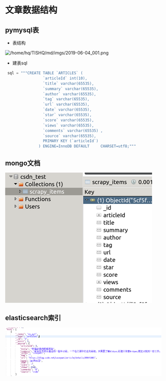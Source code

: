 

# 文章数据结构

## pymysql表

- 表结构

![/home/hq/TISHQ/md/imgs/2019-06-04_001.png](/home/hq/TISHQ/md/imgs/2019-06-04_001.png)

- 建表sql

```python
 sql = """CREATE TABLE `ARTICLES` (
                 `articleId` int(10),
                 `title` varchar(65535),
                 `summary` varchar(65535),
                 `author` varchar(65535),
                 `tag` varchar(65535),
                 `url` varchar(65535),
                 `date` varchar(65535),
                 `star` varchar(65535),
                 `score` varchar(65535),
                 `views` varchar(65535),
                 `comments` varchar(65535) ,
                 `source` varchar(65535),
                 PRIMARY KEY (`articleId`)
               ) ENGINE=InnoDB DEFAULT     CHARSET=utf8;"""
```



## mongo文档

![/home/hq/TISHQ/md/imgs/2019-06-04_002.png](https://github.com/tishq/md/blob/master/imgs/2019-06-04_002.png)



## elasticsearch索引

![/home/hq/TISHQ/md/imgs/2019-06-04_003.png](https://github.com/tishq/md/blob/master/imgs/2019-06-04_003.png)
